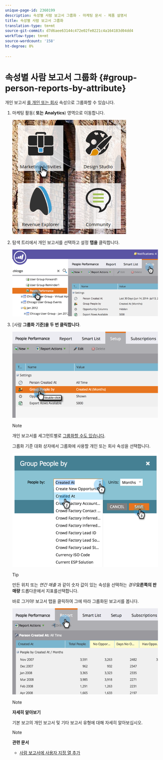 ```yaml
---
unique-page-id: 2360199
description: 속성별 사람 보고서 그룹화 - 마케팅 문서 - 제품 설명서
title: 속성별 사람 보고서 그룹화
translation-type: tm+mt
source-git-commit: d7d6aee63144c472e02fe0221c4a164183d04dd4
workflow-type: tm+mt
source-wordcount: '158'
ht-degree: 0%

---
```



# 속성별 사람 보고서 그룹화 {#group-person-reports-by-attribute}

개인 보고서 [를 개인 또는 회사](http://docs.marketo.com/display/docs/basic+reporting) 속성으로 그룹화할 수 있습니다.

1. 마케팅 활동( **또는** **Analytics**) 영역으로 이동합니다.

   ![](assets/image2017-3-28-10-3a22-3a53.png)

1. 탐색 트리에서 개인 보고서를 선택하고 설정 **탭을** 클릭합니다.

   ![](assets/image2017-3-28-11-3a33-3a48.png)

1. [사람 **그룹화 기준]을 두 번 클릭합니다**.

   ![](assets/image2017-3-28-11-3a34-3a5.png)

   >[!NOTE]
   >
   >개인 보고서를 세그먼트별로 [그룹화할 수도 있습니다](../../../../product-docs/personalization/segmentation-and-snippets/segmentation/group-person-reports-by-segment.md).

   그룹화 기준 대화 상자에서 그룹화에 사용할 개인 또는 회사 속성을 선택합니다.

   ![](assets/image2017-3-28-11-3a34-3a42.png)

   >[!TIP]
   >
   >만든 위치 또는 *연간 매출* 과 같이 숫자 값이 있는 속성을 선택하는 *경우***오른쪽의 판매량** 드롭다운에서 지표를선택합니다.

   바로 그거야! 보고서 탭을 클릭하여 그에 따라 그룹화된 보고서를 봅니다.

   ![](assets/image2017-3-28-11-3a35-3a0.png)

   >[!NOTE]
   >
   >**자세히 알아보기**
   >
   >
   >기본 보고의 개인 보고서 및 기타 보고서 유형에 대해 자세히 [](http://docs.marketo.com/display/docs/basic+reporting)알아보십시오.

   >[!NOTE]
   >
   >**관련 문서**
   >
   >    
   >    
   >    * [사람 보고서에 사용자 지정 열 추가](../../../../product-docs/reporting/basic-reporting/editing-reports/add-custom-columns-to-a-person-report.md)



